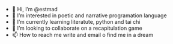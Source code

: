 - 👋 Hi, I’m @estmad
- 👀 I’m interested in poetic and narrative programation language
- 🌱 I’m currently learning literatute, python and tai chi
- 💞️ I’m looking to collaborate on a recapitulation game
- 📫 How to reach me write and email o find me in a dream

<!---
estmad/estmad is a ✨ special ✨ repository because its `README.md` (this file) appears on your GitHub profile.
You can click the Preview link to take a look at your changes.
--->

